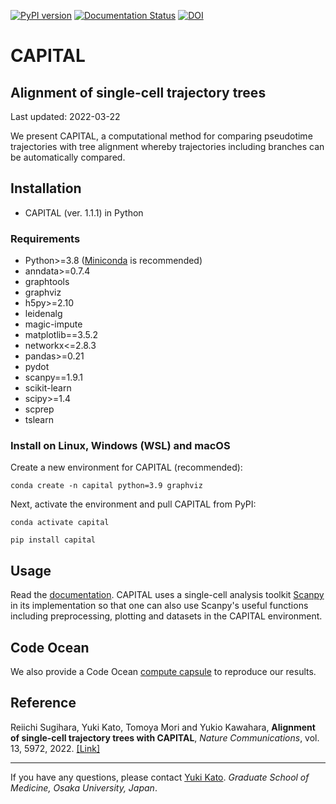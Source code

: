 [![PyPI version](https://badge.fury.io/py/capital.svg)](https://badge.fury.io/py/capital)
[![Documentation Status](https://readthedocs.org/projects/capital/badge/?version=latest)](https://capital.readthedocs.io/en/latest/?badge=latest)
[![DOI](https://zenodo.org/badge/221850492.svg)](https://zenodo.org/badge/latestdoi/221850492)

# CAPITAL

## Alignment of single-cell trajectory trees

Last updated: 2022-03-22

We present CAPITAL, a computational method for comparing pseudotime trajectories with tree alignment whereby trajectories including branches can be automatically compared.

## Installation
* CAPITAL (ver. 1.1.1) in Python

### Requirements
* Python>=3.8 ([Miniconda](https://docs.conda.io/en/latest/miniconda.html) is recommended)
* anndata>=0.7.4
* graphtools
* graphviz
* h5py>=2.10
* leidenalg
* magic-impute
* matplotlib==3.5.2
* networkx<=2.8.3
* pandas>=0.21
* pydot
* scanpy==1.9.1
* scikit-learn
* scipy>=1.4
* scprep
* tslearn

### Install on Linux, Windows (WSL) and macOS
Create a new environment for CAPITAL (recommended):
```
conda create -n capital python=3.9 graphviz
```
Next, activate the environment and pull CAPITAL from PyPI:
```
conda activate capital
```
```
pip install capital
```

## Usage
Read the [documentation](https://capital.readthedocs.io/en/latest/). CAPITAL uses a single-cell analysis toolkit [Scanpy](https://scanpy.readthedocs.io/en/latest/index.html) in its implementation so that one can also use Scanpy's useful functions including preprocessing, plotting and datasets in the CAPITAL environment.

## Code Ocean
We also provide a Code Ocean [compute capsule](https://codeocean.com/capsule/5673663/tree/v1) to reproduce our results.

## Reference
Reiichi Sugihara, Yuki Kato, Tomoya Mori and Yukio Kawahara,
**Alignment of single-cell trajectory trees with CAPITAL**,
*Nature Communications*, vol. 13, 5972, 2022. [[Link]](https://www.nature.com/articles/s41467-022-33681-3)

---
If you have any questions, please contact [Yuki Kato](https://www.med.osaka-u.ac.jp/pub/rna/ykato/en/index.html).
*Graduate School of Medicine, Osaka University, Japan*.